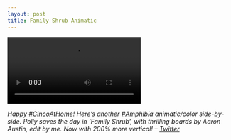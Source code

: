 ```yaml
---
layout: post
title: Family Shrub Animatic
---
```


<video controls>
	<source src="https://cdn.boonchuy.com/2020/07/23181953/01-JQCUiuQEMQbGX4Pb.mp4" type="video/mp4">
</video>

_Happy [#CincoAtHome](https://twitter.com/hashtag/CincoAtHome?src=hashtag_click)! Here’s another [#Amphibia](https://twitter.com/hashtag/Amphibia?src=hashtag_click) animatic/color side-by-side. Polly saves the day in ‘Family Shrub’, with thrilling boards by Aaron Austin, edit by me. Now with 200% more vertical! – [Twitter](https://twitter.com/MrBabyMan/status/1257807284425519105)_